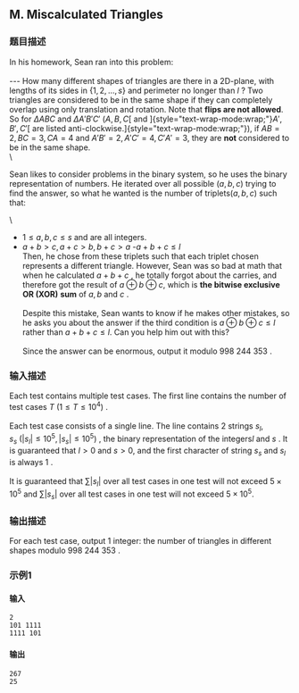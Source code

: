 ## M. Miscalculated Triangles

### 题目描述

In his homework, Sean ran into this problem:\
\
\-\-- How many different shapes of triangles are there in a 2D-plane,
with lengths of its sides in $\{1,2,\dots,s\}$ and perimeter no longer
than $l$ ? Two triangles are considered to be
in the same shape if they can completely overlap using only translation
and rotation. Note that **flips are not allowed**. So for $\Delta ABC$ and $\Delta A'B'C'$ ($A,B,C$[ and ]{style="text-wrap-mode:wrap;"}$A',B',C'$[ are
listed anti-clockwise.]{style="text-wrap-mode:wrap;"}), if $AB=2,BC=3,CA=4$ and $A'B'=2,A'C'=4,C'A'=3$, they are **not**
considered to be in the same shape.\
\

<div>

Sean likes to consider problems in the binary system, so he uses the
binary representation of numbers. He iterated over all possible $(a,b,c)$ trying to find the answer, so what
he wanted is the number of triplets$(a,b,c)$ such that:

<div>

\
- $1\leq a,b,c\leq s$ and are all integers.
- $a+b\gt c, a+c\gt b, b+c\gt a$ -$a+b+c\leq l$ 
\
Then, he chose from these triplets such that each triplet chosen
represents a different triangle. However, Sean was so bad at math that
when he calculated $a+b+c$ , he totally
forgot about the carries, and therefore got the result of $a⊕b⊕c$, which is **the bitwise exclusive OR
(XOR)** **sum** of $a,b$ and $c$ .\
\
Despite this mistake, Sean wants to know if he makes other mistakes, so
he asks you about the answer if the third condition is $a⊕b⊕c\leq l$ rather than $a+b+c\leq l$. Can you help him out with
this?\
\
Since the answer can be enormous, output it modulo $998\ 244\ 353$ .

</div>

</div>

### 输入描述

Each test contains multiple test cases. The first line contains the
number of test cases $T\ (1≤T≤10^4)$ .\
\
Each test case consists of a single line. The line contains $2$ strings $s_l, s_s\ (|s_l|\leq 10^5,|s_s|\leq 10^5)$ ,
the binary representation of the integers$l$ and $s$ . It is guaranteed that $l\gt 0$ and $s\gt 0$, and the first character of string $s_s$ and $s_l$ is
always $1$ .\
\
It is guaranteed that $\sum|s_l|$ over all
test cases in one test will not exceed $5\times 10^5$ and $\sum|s_s|$ over all test cases in one test
will not exceed $5\times 10^5$.

### 输出描述

For each test case, output $1$ integer: the
number of triangles in different shapes modulo $998\ 244\ 353$ .

### 示例1

#### 输入

```plain
2
101 1111
1111 101
```

#### 输出

```plain
267
25
```

